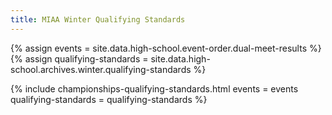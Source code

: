 ```yaml
---
title: MIAA Winter Qualifying Standards
---
```


{% assign events = site.data.high-school.event-order.dual-meet-results %}
{% assign qualifying-standards = site.data.high-school.archives.winter.qualifying-standards %}

{% include championships-qualifying-standards.html
  events = events
  qualifying-standards = qualifying-standards %}
